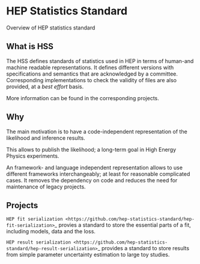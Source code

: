 # HEP Statistics Standard
Overview of HEP statistics standard

## What is HSS
The HSS defines standards of statistics used in HEP in terms of human-and machine readable representations. It defines different versions with specifications and semantics that are acknowledged by a committee. Corresponding implementations to check the validity of files are also provided, at a _best effort_ basis.

More information can be found in the corresponding projects.

## Why

The main motivation is to have a code-independent representation of the likelihood and inference results.

This allows to publish the likelihood; a long-term goal in High Energy Physics experiments.

An framework- and language independent representation allows to use different frameworks interchangeably; at least for
reasonable complicated cases. It removes the dependency on code and reduces the need for maintenance of legacy projects.


## Projects

`HEP fit serialization <https://github.com/hep-statistics-standard/hep-fit-serialization>`_ provies a standard to store the essential parts of a fit, including models, data and the loss.

`HEP result serialization <https://github.com/hep-statistics-standard/hep-result-serialization>`_ provides a standard to store results from simple parameter uncertainty estimation to large toy studies.
